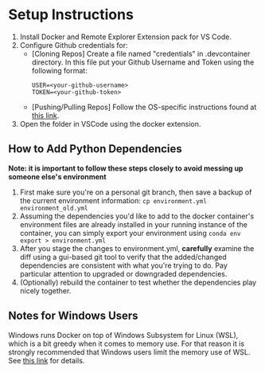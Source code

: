 # Setup Instructions

1. Install Docker and Remote Explorer Extension pack for VS Code.
2. Configure Github credentials for:
    - [Cloning Repos] Create a file named "credentials" in .devcontainer directory. In this file put your Github Username and Token using the following format:
        ```
        USER=<your-github-username>
        TOKEN=<your-github-token>
        ```
    - [Pushing/Pulling Repos] Follow the OS-specific instructions found at [this link](https://code.visualstudio.com/docs/remote/containers#_sharing-git-credentials-with-your-container).
3. Open the folder in VSCode using the docker extension.

## How to Add Python Dependencies

<b>Note: it is important to follow these steps closely to avoid messing up someone else's environment</b>

1. First make sure you're on a personal git branch, then save a backup of the current environment information: `cp environment.yml environment_old.yml`
2. Assuming the dependencies you'd like to add to the docker container's environment files are already installed in your running instance of the container, you can simply export your environment using `conda env export > environment.yml`
3. After you stage the changes to environment.yml, <b>carefully</b> examine the diff using a gui-based git tool to verify that the added/changed dependencies are consistent with what you're trying to do. Pay particular attention to upgraded or downgraded dependencies.
4. (Optionally) rebuild the container to test whether the dependencies play nicely together.

## Notes for Windows Users

Windows runs Docker on top of Windows Subsystem for Linux (WSL), which is a bit greedy when it comes to memory use. For that reason it is strongly recommended that Windows users limit the memory use of WSL. See [this link](https://docs.microsoft.com/en-us/windows/wsl/wsl-config) for details.